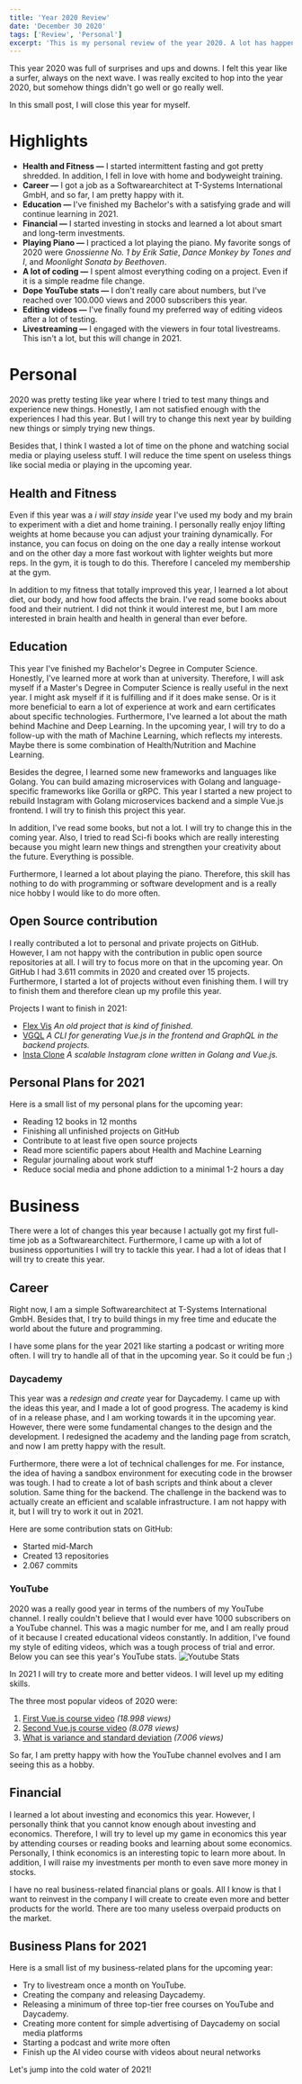```yaml
---
title: 'Year 2020 Review'
date: 'December 30 2020'
tags: ['Review', 'Personal']
excerpt: 'This is my personal review of the year 2020. A lot has happened, and a lot will happen in 2021 (hopefully).'
---
```


This year 2020 was full of surprises and ups and downs. I felt this year like a surfer, always on the next wave.
I was really excited to hop into the year 2020, but somehow things didn't go well or go really well.

In this small post, I will close this year for myself.

# Highlights

- **Health and Fitness —** I started intermittent fasting and got pretty shredded. In addition, I fell in love with home and bodyweight training.
- **Career —** I got a job as a Softwarearchitect at T-Systems International GmbH, and so far, I am pretty happy with it.
- **Education —** I've finished my Bachelor's with a satisfying grade and will continue learning in 2021.
- **Financial —** I started investing in stocks and learned a lot about smart and long-term investments.
- **Playing Piano —** I practiced a lot playing the piano. My favorite songs of 2020 were _Gnossienne No. 1 by Erik Satie_, _Dance Monkey by Tones and I_, and _Moonlight Sonata by Beethoven_.
- **A lot of coding —** I spent almost everything coding on a project. Even if it is a simple readme file change.
- **Dope YouTube stats —** I don't really care about numbers, but I've reached over 100.000 views and 2000 subscribers this year.
- **Editing videos —** I've finally found my preferred way of editing videos after a lot of testing.
- **Livestreaming —** I engaged with the viewers in four total livestreams. This isn't a lot, but this will change in 2021.

# Personal

2020 was pretty testing like year where I tried to test many things and experience new things.
Honestly, I am not satisfied enough with the experiences I had this year.
But I will try to change this next year by building new things or simply trying new things.

Besides that, I think I wasted a lot of time on the phone and watching social media or playing useless stuff.
I will reduce the time spent on useless things like social media or playing in the upcoming year.

## Health and Fitness

Even if this year was a _i will stay inside_ year I've used my body and my brain to experiment with a diet and
home training. I personally really enjoy lifting weights at home because you can adjust your training dynamically. For instance,
you can focus on doing on the one day a really intense workout and on the other day a more fast workout with lighter weights but
more reps. In the gym, it is tough to do this. Therefore I canceled my membership at the gym.

In addition to my fitness that totally improved this year, I learned a lot about diet, our body, and how food affects the brain. I've
read some books about food and their nutrient. I did not think it would interest me, but I am more interested in brain health
and health in general than ever before.

## Education

This year I've finished my Bachelor's Degree in Computer Science. Honestly, I've learned more at work than at university. Therefore,
I will ask myself if a Master's Degree in Computer Science is really useful in the next year. I might ask myself if it is fulfilling
and if it does make sense. Or is it more beneficial to earn a lot of experience at work and earn certificates about specific technologies.
Furthermore, I've learned a lot about the math behind Machine and Deep Learning. In the upcoming year, I will try to do a follow-up with
the math of Machine Learning, which reflects my interests. Maybe there is some combination of Health/Nutrition and Machine Learning.

Besides the degree, I learned some new frameworks and languages like Golang. You can build amazing microservices with Golang and
language-specific frameworks like Gorilla or gRPC. This year I started a new project to rebuild Instagram with Golang microservices
backend and a simple Vue.js frontend. I will try to finish this project this year.

In addition, I've read some books, but not a lot. I will try to change this in the coming year. Also, I tried to read Sci-fi books which
are really interesting because you might learn new things and strengthen your creativity about the future. Everything is possible.

Furthermore, I learned a lot about playing the piano. Therefore, this skill has nothing to do with programming or software development and is 
a really nice hobby I would like to do more often.

## Open Source contribution

I really contributed a lot to personal and private projects on GitHub. However, I am not happy with the contribution in public open source
repositories at all. I will try to focus more on that in the upcoming year. On GitHub I had 3.611 commits in 2020 and created over 15 projects.
Furthermore, I started a lot of projects without even finishing them. I will try to finish them and therefore clean up my profile this year.

Projects I want to finish in 2021:

- [Flex Vis](https://github.com/FlorianWoelki/flex-vis) _An old project that is kind of finished._
- [VGQL](https://github.com/FlorianWoelki/vgql) _A CLI for generating Vue.js in the frontend and GraphQL in the backend projects._
- [Insta Clone](https://github.com/FlorianWoelki/insta-clone) _A scalable Instagram clone written in Golang and Vue.js._

## Personal Plans for 2021

Here is a small list of my personal plans for the upcoming year:

- Reading 12 books in 12 months
- Finishing all unfinished projects on GitHub
- Contribute to at least five open source projects
- Read more scientific papers about Health and Machine Learning
- Regular journaling about work stuff
- Reduce social media and phone addiction to a minimal 1-2 hours a day

# Business

There were a lot of changes this year because I actually got my first full-time job as a Softwarearchitect.
Furthermore, I came up with a lot of business opportunities I will try to tackle this year. I had a lot of ideas that I will try to
create this year.

## Career

Right now, I am a simple Softwarearchitect at T-Systems International GmbH. Besides that, I try to build things in my free time
and educate the world about the future and programming.

I have some plans for the year 2021 like starting a podcast or writing more often. I will try to handle all of that in the upcoming
year. So it could be fun ;)

### Daycademy

This year was a _redesign and create_ year for Daycademy. I came up with the ideas this year, and I made a lot of good progress.
The academy is kind of in a release phase, and I am working towards it in the upcoming year. However, there were some
fundamental changes to the design and the development. I redesigned the academy and the landing page from scratch, and now I am pretty
happy with the result.

Furthermore, there were a lot of technical challenges for me. For instance, the idea of having a sandbox environment for executing code
in the browser was tough. I had to create a lot of bash scripts and think about a clever solution. Same thing for the backend. The challenge
in the backend was to actually create an efficient and scalable infrastructure. I am not happy with it, but I will try to work it out
in 2021.

Here are some contribution stats on GitHub:

- Started mid-March
- Created 13 repositories
- 2.067 commits

### YouTube

2020 was a really good year in terms of the numbers of my YouTube channel. I really couldn't believe that I would ever have 1000 subscribers
on a YouTube channel. This was a magic number for me, and I am really proud of it because I created educational videos constantly. In addition,
I've found my style of editing videos, which was a tough process of trial and error. Below you can see this year's YouTube stats.
![Youtube Stats](/blog/youtube_stats.png)

In 2021 I will try to create more and better videos. I will level up my editing skills.

The three most popular videos of 2020 were:

1. [First Vue.js course video](https://www.youtube.com/watch?v=Z2bvEpQvYh4) _(18.998 views)_
2. [Second Vue.js course video](https://www.youtube.com/watch?v=Zm5tliqRMZk) _(8.078 views)_
3. [What is variance and standard deviation](https://www.youtube.com/watch?v=6x1VJAHMNYg) _(7.006 views)_

So far, I am pretty happy with how the YouTube channel evolves and I am seeing this as a hobby.

## Financial

I learned a lot about investing and economics this year. However, I personally think that you cannot know enough about investing and economics.
Therefore, I will try to level up my game in economics this year by attending courses or reading books and learning about some economics.
Personally, I think economics is an interesting topic to learn more about.
In addition, I will raise my investments per month to even save more money in stocks.

I have no real business-related financial plans or goals. All I know is that I want to reinvest in the company I will create to create even more
and better products for the world. There are too many useless overpaid products on the market.

## Business Plans for 2021

Here is a small list of my business-related plans for the upcoming year:

- Try to livestream once a month on YouTube.
- Creating the company and releasing Daycademy.
- Releasing a minimum of three top-tier free courses on YouTube and Daycademy.
- Creating more content for simple advertising of Daycademy on social media platforms
- Starting a podcast and write more often
- Finish up the AI video course with videos about neural networks

Let's jump into the cold water of 2021!